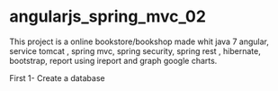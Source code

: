 # angularjs_spring_mvc_02

This project is  a  online bookstore/bookshop made whit java 7 angular, service tomcat  , spring mvc, spring security, spring rest , hibernate, bootstrap, report using ireport and graph google charts.

First
1- Create a  database

